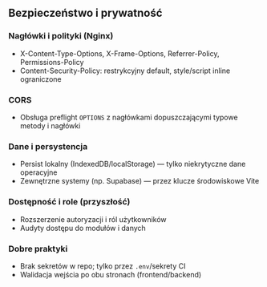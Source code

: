 ## Bezpieczeństwo i prywatność

### Nagłówki i polityki (Nginx)
- X-Content-Type-Options, X-Frame-Options, Referrer-Policy, Permissions-Policy
- Content-Security-Policy: restrykcyjny default, style/script inline ograniczone

### CORS
- Obsługa preflight `OPTIONS` z nagłówkami dopuszczającymi typowe metody i nagłówki

### Dane i persystencja
- Persist lokalny (IndexedDB/localStorage) — tylko niekrytyczne dane operacyjne
- Zewnętrzne systemy (np. Supabase) — przez klucze środowiskowe Vite

### Dostępność i role (przyszłość)
- Rozszerzenie autoryzacji i ról użytkowników
- Audyty dostępu do modułów i danych

### Dobre praktyki
- Brak sekretów w repo; tylko przez `.env`/sekrety CI
- Walidacja wejścia po obu stronach (frontend/backend)


